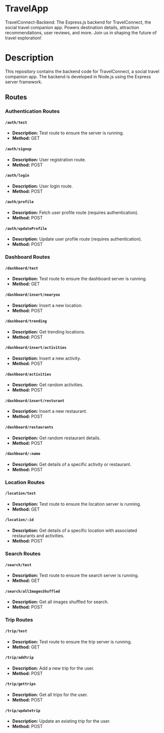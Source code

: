 # TravelApp
TravelConnect-Backend: The Express.js backend for TravelConnect, the social travel companion app. Powers destination details, attraction recommendations, user reviews, and more. Join us in shaping the future of travel exploration!

# Description
This repository contains the backend code for TravelConnect, a social travel companion app. The backend is developed in Node.js using the Express server framework.

## Routes

### Authentication Routes

#### `/auth/test`

- **Description:** Test route to ensure the server is running.
- **Method:** GET

#### `/auth/signup`

- **Description:** User registration route.
- **Method:** POST

#### `/auth/login`

- **Description:** User login route.
- **Method:** POST

#### `/auth/profile`

- **Description:** Fetch user profile route (requires authentication).
- **Method:** POST

#### `/auth/updateProfile`

- **Description:** Update user profile route (requires authentication).
- **Method:** POST

### Dashboard Routes

#### `/dashboard/test`

- **Description:** Test route to ensure the dashboard server is running.
- **Method:** GET

#### `/dashboard/insert/nearyou`

- **Description:** Insert a new location.
- **Method:** POST

#### `/dashboard/trending`

- **Description:** Get trending locations.
- **Method:** POST

#### `/dashboard/insert/activities`

- **Description:** Insert a new activity.
- **Method:** POST

#### `/dashboard/activities`

- **Description:** Get random activities.
- **Method:** POST

#### `/dashboard/insert/resturant`

- **Description:** Insert a new restaurant.
- **Method:** POST

#### `/dashboard/restaurants`

- **Description:** Get random restaurant details.
- **Method:** POST

#### `/dashboard/:name`

- **Description:** Get details of a specific activity or restaurant.
- **Method:** POST

### Location Routes

#### `/location/test`

- **Description:** Test route to ensure the location server is running.
- **Method:** GET

#### `/location/:id`

- **Description:** Get details of a specific location with associated restaurants and activities.
- **Method:** POST

### Search Routes

#### `/search/test`

- **Description:** Test route to ensure the search server is running.
- **Method:** GET

#### `/search/allImagesShuffled`

- **Description:** Get all images shuffled for search.
- **Method:** POST

### Trip Routes

#### `/trip/test`

- **Description:** Test route to ensure the trip server is running.
- **Method:** GET

#### `/trip/addtrip`

- **Description:** Add a new trip for the user.
- **Method:** POST

#### `/trip/gettrips`

- **Description:** Get all trips for the user.
- **Method:** POST

#### `/trip/updatetrip`

- **Description:** Update an existing trip for the user.
- **Method:** POST

